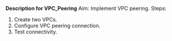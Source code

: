 **Description for VPC_Peering**
Aim: Implement VPC peering.
Steps:
1. Create two VPCs.
2. Configure VPC peering connection.
3. Test connectivity.
